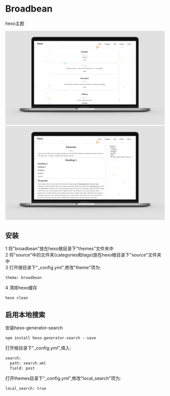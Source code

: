 # Broadbean

hexo主题  

![](docs/img/mockup1.jpg)  
![](docs/img/mockup2.jpg)  

## 安装  

1 将"broadbean"放在hexo根目录下"themes"文件夹中    
2 将"source"中的文件夹(categories和tags)放在hexo根目录下"source"文件夹中  
3 打开根目录下"\_config.yml",修改"theme"项为:  
```
theme: broadbean
```
4 清除hexo缓存   
```
hexo clean
```

## 启用本地搜索
安装hexo-generator-search  
```
npm install hexo-generator-search --save
```
打开根目录下"\_config.yml",填入:  
```
search:
  path: search.xml
  field: post
```
打开themes目录下"\_config.yml",修改"local_search"项为:   
```
local_search: true
```
